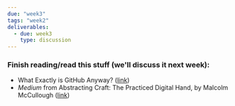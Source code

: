 ```yaml
---
due: "week3"
tags: "week2"
deliverables:
  - due: week3
    type: discussion
---
```


### Finish reading/read this stuff (we'll discuss it next week):

* What Exactly is GitHub Anyway? ([link](http://techcrunch.com/2012/07/14/what-exactly-is-github-anyway/))
* *Medium* from Abstracting Craft: The Practiced Digital Hand, by Malcolm McCullough ([link]({{urls.media}}/weeks/01/medium.pdf))
